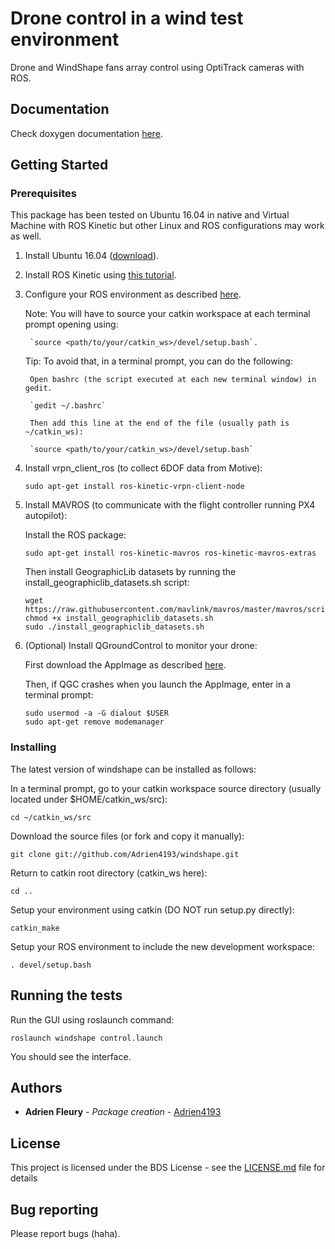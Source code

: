 # Drone control in a wind test environment

Drone and WindShape fans array control using OptiTrack cameras with ROS.

## Documentation

Check doxygen documentation [here](https://adrien4193.github.io/windshape/index.html).

## Getting Started

### Prerequisites

This package has been tested on Ubuntu 16.04 in native and Virtual Machine with ROS Kinetic but other Linux and ROS configurations may work as well.

1. Install Ubuntu 16.04 ([download](http://releases.ubuntu.com/16.04/)).

2. Install ROS Kinetic using [this tutorial](http://wiki.ros.org/kinetic/Installation/Ubuntu).

3. Configure your ROS environment as described [here](http://wiki.ros.org/ROS/Tutorials/InstallingandConfiguringROSEnvironment).

	Note: You will have to source your catkin workspace at each terminal prompt opening using:
	
		`source <path/to/your/catkin_ws>/devel/setup.bash`.
	
	Tip: To avoid that, in a terminal prompt, you can do the following:
		
		Open bashrc (the script executed at each new terminal window) in gedit.
		
		`gedit ~/.bashrc`

		Then add this line at the end of the file (usually path is ~/catkin_ws):
		
		`source <path/to/your/catkin_ws>/devel/setup.bash`

4. Install vrpn_client_ros (to collect 6DOF data from Motive):

	`sudo apt-get install ros-kinetic-vrpn-client-node`

5. Install MAVROS (to communicate with the flight controller running PX4 autopilot):
	
	Install the ROS package:
	
	`sudo apt-get install ros-kinetic-mavros ros-kinetic-mavros-extras`
	
	Then install GeographicLib datasets by running the install_geographiclib_datasets.sh script:

	```
	wget https://raw.githubusercontent.com/mavlink/mavros/master/mavros/scripts/install_geographiclib_datasets.sh
	chmod +x install_geographiclib_datasets.sh
	sudo ./install_geographiclib_datasets.sh
	```

6. (Optional) Install QGroundControl to monitor your drone:

	First download the AppImage as described [here](https://docs.qgroundcontrol.com/en/getting_started/download_and_install.html).
	
	Then, if QGC crashes when you launch the AppImage, enter in a terminal prompt:
	
	```
	sudo usermod -a -G dialout $USER
	sudo apt-get remove modemanager
	```

### Installing

The latest version of windshape can be installed as follows:

In a terminal prompt, go to your catkin workspace source directory (usually located under $HOME/catkin_ws/src):

`cd ~/catkin_ws/src`

Download the source files (or fork and copy it manually):

`git clone git://github.com/Adrien4193/windshape.git`

Return to catkin root directory (catkin_ws here):

`cd ..`

Setup your environment using catkin (DO NOT run setup.py directly):

`catkin_make`

Setup your ROS environment to include the new development workspace:

`. devel/setup.bash`

## Running the tests

Run the GUI using roslaunch command:

`roslaunch windshape control.launch`

You should see the interface.

## Authors

* **Adrien Fleury** - *Package creation* - [Adrien4193](https://github.com/Adrien4193)

## License

This project is licensed under the BDS License - see the [LICENSE.md](LICENSE.md) file for details

## Bug reporting

Please report bugs (haha).
